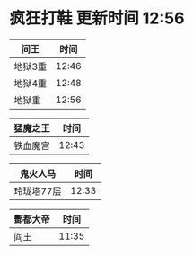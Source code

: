 # 疯狂打鞋 更新时间 12:56

| 间王   | 时间    |
|--------|-------|
| 地狱3重 | 12:46 |
| 地狱4重 | 12:48 |
| 地狱重 | 12:56 |

| 猛魔之王   | 时间    |
|--------|-------|
| 铁血魔宫 | 12:43 |

| 鬼火人马   | 时间    |
|--------|-------|
| 玲珑塔77层 | 12:33 |

| 酆都大帝   | 时间    |
|--------|-------|
| 阎王 | 11:35 |